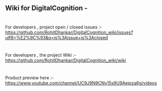 
## Wiki for DigitalCognition - 
#
For developers , project open / closed issues :- https://github.com/RohitDhankar/DigitalCognition_wiki/issues?utf8=%E2%9C%93&q=is%3Aissue+is%3Aclosed
#
For developers , the project Wiki :- https://github.com/RohitDhankar/DigitalCognition_wiki/wiki
#
Product preview here :- https://www.youtube.com/channel/UC9J9N9CNv15s9U9Aejpza6g/videos

